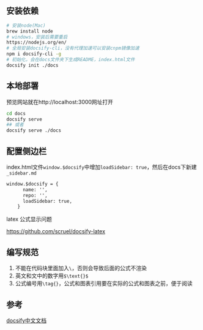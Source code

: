 

## 安装依赖

```bash
# 安装node(Mac)
brew install node
# windows，安装后需要重启
https://nodejs.org/en/
# 全局安装docsify-cli，没有代理加速可以安装cnpm镜像加速
npm i docsify-cli -g
# 初始化，会在docs文件夹下生成README，index.html文件
docsify init ./docs
```

## 本地部署

预览网站就在http://localhost:3000网址打开

```bash
cd docs
docsify serve
## 或者
docsify serve ./docs
```

## 配置侧边栏

index.html文件`window.$docsify`中增加`loadSidebar: true`，然后在docs下新建`_sidebar.md`

```html
window.$docsify = {
      name: '',
      repo: '',
      loadSidebar: true,
    }
```

latex 公式显示问题

https://github.com/scruel/docsify-latex

## 编写规范

1. 不能在代码块里面加入`\`，否则会导致后面的公式不渲染
2. 英文和文中的数字用`$\text{}$`
3. 公式编号用`\tag{}`，公式和图表引用要在实际的公式和图表之前，便于阅读

## 参考

[docsify中文文档](https://jingping-ye.github.io/docsify-docs-zh/#/%E5%BF%AB%E9%80%9F%E4%B8%8A%E6%89%8B/%E5%BC%80%E5%A7%8B)